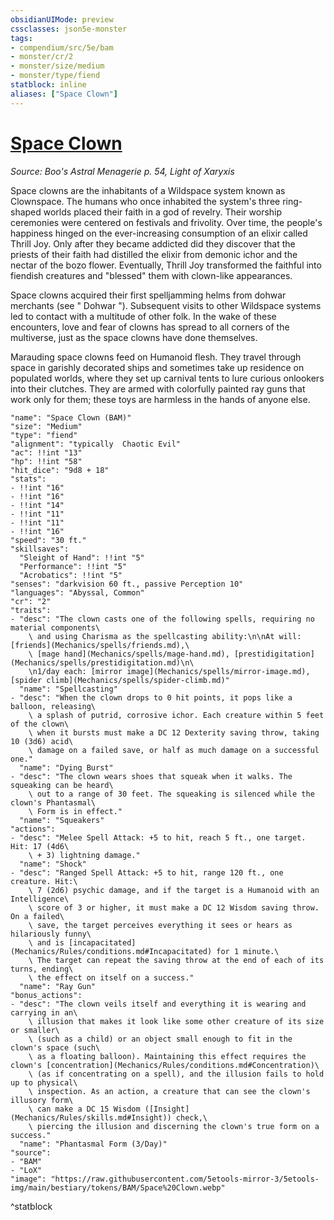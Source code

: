```yaml
---
obsidianUIMode: preview
cssclasses: json5e-monster
tags:
- compendium/src/5e/bam
- monster/cr/2
- monster/size/medium
- monster/type/fiend
statblock: inline
aliases: ["Space Clown"]
---
```

# [Space Clown](Mechanics\bestiary\fiend/space-clown-bam.md)
*Source: Boo's Astral Menagerie p. 54, Light of Xaryxis*  

Space clowns are the inhabitants of a Wildspace system known as Clownspace. The humans who once inhabited the system's three ring-shaped worlds placed their faith in a god of revelry. Their worship ceremonies were centered on festivals and frivolity. Over time, the people's happiness hinged on the ever-increasing consumption of an elixir called Thrill Joy. Only after they became addicted did they discover that the priests of their faith had distilled the elixir from demonic ichor and the nectar of the bozo flower. Eventually, Thrill Joy transformed the faithful into fiendish creatures and "blessed" them with clown-like appearances.

Space clowns acquired their first spelljamming helms from dohwar merchants (see " Dohwar "). Subsequent visits to other Wildspace systems led to contact with a multitude of other folk. In the wake of these encounters, love and fear of clowns has spread to all corners of the multiverse, just as the space clowns have done themselves.

Marauding space clowns feed on Humanoid flesh. They travel through space in garishly decorated ships and sometimes take up residence on populated worlds, where they set up carnival tents to lure curious onlookers into their clutches. They are armed with colorfully painted ray guns that work only for them; these toys are harmless in the hands of anyone else.

```statblock
"name": "Space Clown (BAM)"
"size": "Medium"
"type": "fiend"
"alignment": "typically  Chaotic Evil"
"ac": !!int "13"
"hp": !!int "58"
"hit_dice": "9d8 + 18"
"stats":
- !!int "16"
- !!int "16"
- !!int "14"
- !!int "11"
- !!int "11"
- !!int "16"
"speed": "30 ft."
"skillsaves":
  "Sleight of Hand": !!int "5"
  "Performance": !!int "5"
  "Acrobatics": !!int "5"
"senses": "darkvision 60 ft., passive Perception 10"
"languages": "Abyssal, Common"
"cr": "2"
"traits":
- "desc": "The clown casts one of the following spells, requiring no material components\
    \ and using Charisma as the spellcasting ability:\n\nAt will: [friends](Mechanics/spells/friends.md),\
    \ [mage hand](Mechanics/spells/mage-hand.md), [prestidigitation](Mechanics/spells/prestidigitation.md)\n\
    \n1/day each: [mirror image](Mechanics/spells/mirror-image.md), [spider climb](Mechanics/spells/spider-climb.md)"
  "name": "Spellcasting"
- "desc": "When the clown drops to 0 hit points, it pops like a balloon, releasing\
    \ a splash of putrid, corrosive ichor. Each creature within 5 feet of the clown\
    \ when it bursts must make a DC 12 Dexterity saving throw, taking 10 (3d6) acid\
    \ damage on a failed save, or half as much damage on a successful one."
  "name": "Dying Burst"
- "desc": "The clown wears shoes that squeak when it walks. The squeaking can be heard\
    \ out to a range of 30 feet. The squeaking is silenced while the clown's Phantasmal\
    \ Form is in effect."
  "name": "Squeakers"
"actions":
- "desc": "Melee Spell Attack: +5 to hit, reach 5 ft., one target. Hit: 17 (4d6\
    \ + 3) lightning damage."
  "name": "Shock"
- "desc": "Ranged Spell Attack: +5 to hit, range 120 ft., one creature. Hit:\
    \ 7 (2d6) psychic damage, and if the target is a Humanoid with an Intelligence\
    \ score of 3 or higher, it must make a DC 12 Wisdom saving throw. On a failed\
    \ save, the target perceives everything it sees or hears as hilariously funny\
    \ and is [incapacitated](Mechanics/Rules/conditions.md#Incapacitated) for 1 minute.\
    \ The target can repeat the saving throw at the end of each of its turns, ending\
    \ the effect on itself on a success."
  "name": "Ray Gun"
"bonus_actions":
- "desc": "The clown veils itself and everything it is wearing and carrying in an\
    \ illusion that makes it look like some other creature of its size or smaller\
    \ (such as a child) or an object small enough to fit in the clown's space (such\
    \ as a floating balloon). Maintaining this effect requires the clown's [concentration](Mechanics/Rules/conditions.md#Concentration)\
    \ (as if concentrating on a spell), and the illusion fails to hold up to physical\
    \ inspection. As an action, a creature that can see the clown's illusory form\
    \ can make a DC 15 Wisdom ([Insight](Mechanics/Rules/skills.md#Insight)) check,\
    \ piercing the illusion and discerning the clown's true form on a success."
  "name": "Phantasmal Form (3/Day)"
"source":
- "BAM"
- "LoX"
"image": "https://raw.githubusercontent.com/5etools-mirror-3/5etools-img/main/bestiary/tokens/BAM/Space%20Clown.webp"
```
^statblock